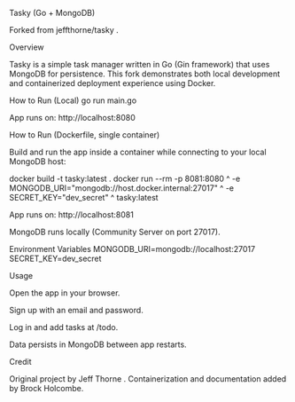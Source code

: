 Tasky (Go + MongoDB)

Forked from jeffthorne/tasky
.

Overview

Tasky is a simple task manager written in Go (Gin framework) that uses MongoDB for persistence.
This fork demonstrates both local development and containerized deployment experience using Docker.

How to Run (Local)
go run main.go


App runs on: http://localhost:8080

How to Run (Dockerfile, single container)

Build and run the app inside a container while connecting to your local MongoDB host:

docker build -t tasky:latest .
docker run --rm -p 8081:8080 ^
  -e MONGODB_URI="mongodb://host.docker.internal:27017" ^
  -e SECRET_KEY="dev_secret" ^
  tasky:latest


App runs on: http://localhost:8081

MongoDB runs locally (Community Server on port 27017).

Environment Variables
MONGODB_URI=mongodb://localhost:27017
SECRET_KEY=dev_secret

Usage

Open the app in your browser.

Sign up with an email and password.

Log in and add tasks at /todo.

Data persists in MongoDB between app restarts.

Credit

Original project by Jeff Thorne
.
Containerization and documentation added by Brock Holcombe.

